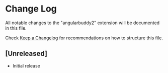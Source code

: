 # Change Log

All notable changes to the "angularbuddy2" extension will be documented in this file.

Check [Keep a Changelog](http://keepachangelog.com/) for recommendations on how to structure this file.

## [Unreleased]

- Initial release